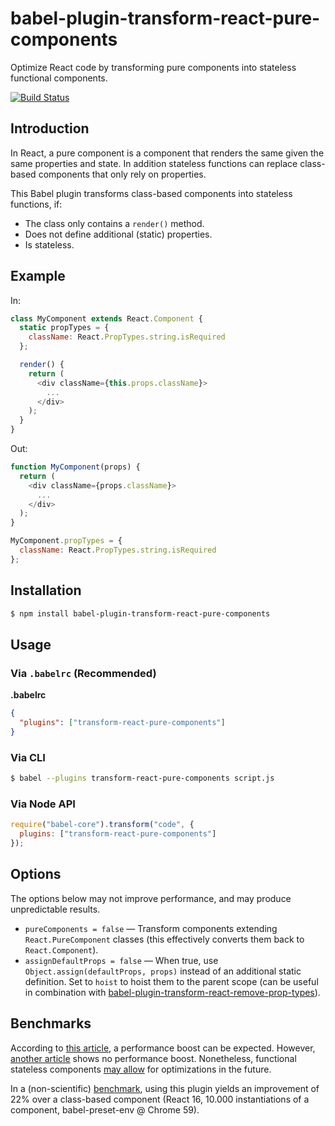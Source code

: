 # babel-plugin-transform-react-pure-components
Optimize React code by transforming pure components into stateless functional components.

[![Build Status](https://travis-ci.org/basilfx/babel-plugin-transform-react-pure-components.svg?branch=master)](https://travis-ci.org/basilfx/babel-plugin-transform-react-pure-components)

## Introduction
In React, a pure component is a component that renders the same given the same properties and state. In addition stateless functions can replace class-based components that only rely on properties.

This Babel plugin transforms class-based components into stateless functions, if:

- The class only contains a `render()` method.
- Does not define additional (static) properties.
- Is stateless.

## Example

In:

```js
class MyComponent extends React.Component {
  static propTypes = {
    className: React.PropTypes.string.isRequired
  };

  render() {
    return (
      <div className={this.props.className}>
        ...
      </div>
    );
  }
}
```

Out:

```js
function MyComponent(props) {
  return (
    <div className={props.className}>
      ...
    </div>
  );
}

MyComponent.propTypes = {
  className: React.PropTypes.string.isRequired
};
```

## Installation

```sh
$ npm install babel-plugin-transform-react-pure-components
```

## Usage

### Via `.babelrc` (Recommended)

**.babelrc**

```json
{
  "plugins": ["transform-react-pure-components"]
}
```

### Via CLI

```sh
$ babel --plugins transform-react-pure-components script.js
```

### Via Node API

```js
require("babel-core").transform("code", {
  plugins: ["transform-react-pure-components"]
});
```

## Options

The options below may not improve performance, and may produce unpredictable results.

* `pureComponents = false` &mdash; Transform components extending `React.PureComponent` classes (this effectively converts them back to `React.Component`).
* `assignDefaultProps = false` &mdash; When true, use `Object.assign(defaultProps, props)` instead of an additional static definition. Set to `hoist` to hoist them to the parent scope (can be useful in combination with [babel-plugin-transform-react-remove-prop-types](https://github.com/oliviertassinari/babel-plugin-transform-react-remove-prop-types)).


## Benchmarks
According to [this article](https://medium.com/missive-app/45-faster-react-functional-components-now-3509a668e69f), a performance boost can be expected. However, [another article](https://moduscreate.com/react_component_rendering_performance/) shows no performance boost. Nonetheless, functional stateless components [may allow](https://twitter.com/dan_abramov/status/755343749983657986) for optimizations in the future.

In a (non-scientific) [benchmark](https://gist.github.com/basilfx/bd0e5ea9ebda1b40d34bf23bd3dd7835), using this plugin yields an improvement of 22% over a class-based component (React 16, 10.000 instantiations of a component, babel-preset-env @ Chrome 59).
